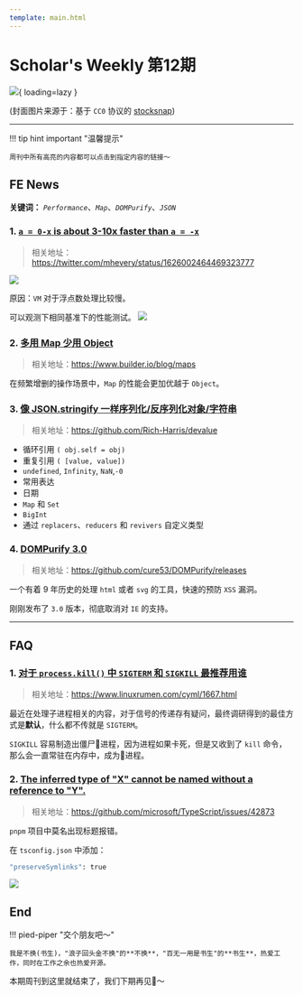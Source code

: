 ```yaml
---
template: main.html
---
```


# Scholar's Weekly 第12期

![](https://to-out-use.oss-cn-hangzhou.aliyuncs.com/common/LvU5kv.jpg?x-oss-process=image/auto-orient,1/interlace,1/quality,q_90/format,webp){ loading=lazy }


(封面图片来源于：基于 `CC0` 协议的 [stocksnap](https://stocksnap.io/photo/business-workplace-JXCKDAOAKG))

------

!!! tip hint important "温馨提示"

    周刊中所有高亮的内容都可以点击到指定内容的链接～

## FE News

**关键词：** *`Performance`*、*`Map`*、*`DOMPurify`*、*`JSON`*

### 1. [`a = 0-x`  is about 3-10x faster than `a = -x`  ](https://twitter.com/mhevery/status/1626002464469323777)
>相关地址：https://twitter.com/mhevery/status/1626002464469323777

![](https://to-out-use.oss-cn-hangzhou.aliyuncs.com/common/OZTCfT.jpg?x-oss-process=image/auto-orient,1/interlace,1/quality,q_90/format,webp)

原因：`VM` 对于浮点数处理比较慢。

可以观测下相同基准下的性能测试。
![](https://to-out-use.oss-cn-hangzhou.aliyuncs.com/common/jxav4k.png?x-oss-process=image/auto-orient,1/interlace,1/quality,q_90/format,webp)

### 2. [多用 Map 少用 Object](https://www.builder.io/blog/maps)
> 相关地址：https://www.builder.io/blog/maps

在频繁增删的操作场景中，`Map` 的性能会更加优越于 `Object`。

### 3. [像 JSON.stringify 一样序列化/反序列化对象/字符串](https://github.com/Rich-Harris/devalue)
> 相关地址：https://github.com/Rich-Harris/devalue

- 循环引用 `( obj.self = obj)`
- 重复引用 `( [value, value])`
- `undefined`, `Infinity`, `NaN`,`-0`
- 常用表达
- 日期
- `Map` 和 `Set`
- `BigInt`
- 通过 `replacers`、`reducers` 和 `revivers` 自定义类型

### 4. [DOMPurify 3.0](https://github.com/cure53/DOMPurify/releases)
> 相关地址：https://github.com/cure53/DOMPurify/releases

一个有着 9 年历史的处理 `html` 或者 `svg` 的工具，快速的预防 `XSS` 漏洞。

刚刚发布了 `3.0` 版本，彻底取消对 `IE` 的支持。


------

## FAQ

### 1. [对于 `process.kill()` 中 `SIGTERM` 和 `SIGKILL` 最推荐用谁](https://www.linuxrumen.com/cyml/1667.html)
>相关地址：https://www.linuxrumen.com/cyml/1667.html

最近在处理子进程相关的内容，对于信号的传递存有疑问，最终调研得到的最佳方式是**默认**，什么都不传就是 `SIGTERM`。

`SIGKILL` 容易制造出僵尸🧟进程，因为进程如果卡死，但是又收到了 `kill` 命令，那么会一直常驻在内存中，成为🧟进程。

### 2. [The inferred type of "X" cannot be named without a reference to "Y".](https://github.com/microsoft/TypeScript/issues/42873)
>相关地址：https://github.com/microsoft/TypeScript/issues/42873

`pnpm` 项目中莫名出现标题报错。

在 `tsconfig.json` 中添加：

```bash
"preserveSymlinks": true
```

![](https://to-out-use.oss-cn-hangzhou.aliyuncs.com/common/sqDC6G.png?x-oss-process=image/auto-orient,1/interlace,1/quality,q_90/format,webp)

## End

!!! pied-piper "交个朋友吧～"

    我是不换(书生)，"浪子回头金不换"的**不换**，"百无一用是书生"的**书生**，热爱工作，同时在工作之余也热爱开源。

本期周刊到这里就结束了，我们下期再见👋～
